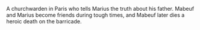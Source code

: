 A churchwarden in Paris who tells Marius the truth about his father. Mabeuf and 
Marius become friends during tough times, and Mabeuf later dies a heroic death 
on the barricade.
